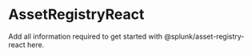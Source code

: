 # AssetRegistryReact

Add all information required to get started with @splunk/asset-registry-react here.
